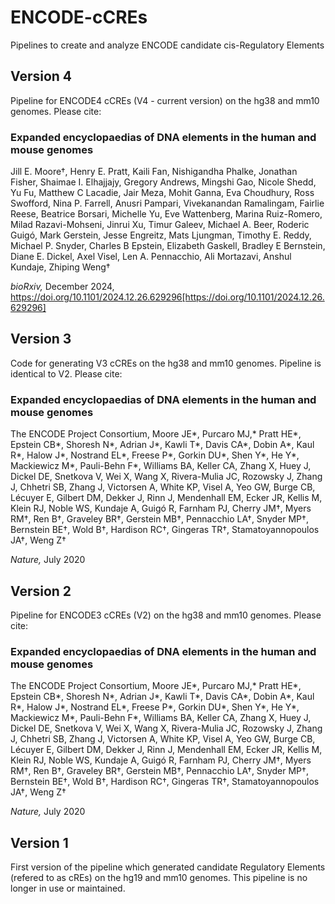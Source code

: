 # ENCODE-cCREs
Pipelines to create and analyze ENCODE candidate cis-Regulatory Elements


## Version 4
Pipeline for ENCODE4 cCREs (V4 - current version) on the hg38 and mm10 genomes. Please cite:

### Expanded encyclopaedias of DNA elements in the human and mouse genomes

Jill E. Moore†, Henry E. Pratt, Kaili Fan, Nishigandha Phalke, Jonathan Fisher, Shaimae I. Elhajjajy, Gregory Andrews, Mingshi Gao, Nicole Shedd, Yu Fu, Matthew C Lacadie, Jair Meza, Mohit Ganna, Eva Choudhury, Ross Swofford, Nina P. Farrell, Anusri Pampari, Vivekanandan Ramalingam, Fairlie Reese, Beatrice Borsari, Michelle Yu, Eve Wattenberg, Marina Ruiz-Romero, Milad Razavi-Mohseni, Jinrui Xu, Timur Galeev, Michael A. Beer, Roderic Guigó, Mark Gerstein, Jesse Engreitz, Mats Ljungman, Timothy E. Reddy, Michael P. Snyder, Charles B Epstein, Elizabeth Gaskell, Bradley E Bernstein, Diane E. Dickel, Axel Visel, Len A. Pennacchio, Ali Mortazavi, Anshul Kundaje, Zhiping Weng†

*bioRxiv,* December 2024, https://doi.org/10.1101/2024.12.26.629296[https://doi.org/10.1101/2024.12.26.629296]

## Version 3
Code for generating V3 cCREs on the hg38 and mm10 genomes. Pipeline is identical to V2.  Please cite:

### Expanded encyclopaedias of DNA elements in the human and mouse genomes

The ENCODE Project Consortium, Moore JE*, Purcaro MJ,* Pratt HE*, Epstein CB*, Shoresh N*, Adrian J*, Kawli T*, Davis CA*, Dobin A*, Kaul R*, Halow J*, Nostrand EL*, Freese P*, Gorkin DU*, Shen Y*, He Y*, Mackiewicz M*, Pauli-Behn F*, Williams BA, Keller CA, Zhang X, Huey J, Dickel DE, Snetkova V, Wei X, Wang X, Rivera-Mulia JC, Rozowsky J, Zhang J, Chhetri SB, Zhang J, Victorsen A, White KP, Visel A, Yeo GW, Burge CB, Lécuyer E, Gilbert DM, Dekker J, Rinn J, Mendenhall EM, Ecker JR, Kellis M, Klein RJ, Noble WS, Kundaje A, Guigó R, Farnham PJ, Cherry JM†, Myers RM†, Ren B†, Graveley BR†, Gerstein MB†, Pennacchio LA†, Snyder MP†, Bernstein BE†, Wold B†, Hardison RC†, Gingeras TR†, Stamatoyannopoulos JA†, Weng Z†

*Nature,* July 2020


## Version 2
Pipeline for ENCODE3 cCREs (V2) on the hg38 and mm10 genomes. Please cite:

### Expanded encyclopaedias of DNA elements in the human and mouse genomes

The ENCODE Project Consortium, Moore JE*, Purcaro MJ,* Pratt HE*, Epstein CB*, Shoresh N*, Adrian J*, Kawli T*, Davis CA*, Dobin A*, Kaul R*, Halow J*, Nostrand EL*, Freese P*, Gorkin DU*, Shen Y*, He Y*, Mackiewicz M*, Pauli-Behn F*, Williams BA, Keller CA, Zhang X, Huey J, Dickel DE, Snetkova V, Wei X, Wang X, Rivera-Mulia JC, Rozowsky J, Zhang J, Chhetri SB, Zhang J, Victorsen A, White KP, Visel A, Yeo GW, Burge CB, Lécuyer E, Gilbert DM, Dekker J, Rinn J, Mendenhall EM, Ecker JR, Kellis M, Klein RJ, Noble WS, Kundaje A, Guigó R, Farnham PJ, Cherry JM†, Myers RM†, Ren B†, Graveley BR†, Gerstein MB†, Pennacchio LA†, Snyder MP†, Bernstein BE†, Wold B†, Hardison RC†, Gingeras TR†, Stamatoyannopoulos JA†, Weng Z†

*Nature,* July 2020


## Version 1
First version of the pipeline which generated candidate Regulatory Elements (refered to as cREs) on the hg19 and mm10 genomes. This pipeline is no longer in use or maintained.
